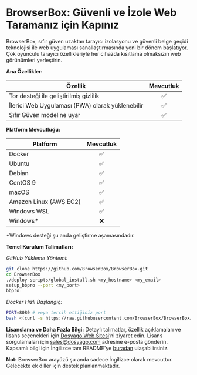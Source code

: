    # **BrowserBox: Güvenli ve İzole Web Taramanız için Kapınız**

   BrowserBox, sıfır güven uzaktan tarayıcı izolasyonu ve güvenli belge geçidi teknolojisi ile web uygulaması sanallaştırmasında yeni bir dönem başlatıyor. Çok oyunculu tarayıcı özellikleriyle her cihazda kısıtlama olmaksızın web görünümleri yerleştirin.

   **Ana Özellikler:**

   | Özellik                                       | Mevcutluk |
   | --------------------------------------------- | :-------: |
   | Tor desteği ile geliştirilmiş gizlilik        |     ✅    |
   | İlerici Web Uygulaması (PWA) olarak yüklenebilir |     ✅    |
   | Sıfır Güven modeline uyar                      |     ✅    |

   **Platform Mevcutluğu:**

   | Platform                   | Mevcutluk |
   | -------------------------- | :-------: |
   | Docker                     |     ✅    |
   | Ubuntu                     |     ✅    |
   | Debian                     |     ✅    |
   | CentOS 9                   |     ✅    |
   | macOS                      |     ✅    |
   | Amazon Linux (AWS EC2)     |     ✅    |
   | Windows WSL                |     ✅    |
   | Windows*                   |     ❌    |

   *Windows desteği şu anda geliştirme aşamasındadır.

   **Temel Kurulum Talimatları:**

   *GitHub Yükleme Yöntemi:*
   ```bash
   git clone https://github.com/BrowserBox/BrowserBox.git
   cd BrowserBox
   ./deploy-scripts/global_install.sh <my_hostname> <my_email>
   setup_bbpro --port <my_port>
   bbpro
   ```

   *Docker Hızlı Başlangıç:*
   ```bash
   PORT=8080 # veya tercih ettiğiniz port
   bash <(curl -s https://raw.githubusercontent.com/BrowserBox/BrowserBox/f2162a8553c0f91068127bd3063eaf2fdc4d005d/deploy-scripts/run_docker.sh) $PORT
   ```

   **Lisanslama ve Daha Fazla Bilgi:**
   Detaylı talimatlar, özellik açıklamaları ve lisans seçenekleri için [Dosyago Web Sitesi](https://dosyago.com)’ni ziyaret edin. Lisans sorgulamaları için [sales@dosyago.com](mailto:sales@dosyago.com) adresine e-posta gönderin. Kapsamlı bilgi için İngilizce tam README'ye [buradan](https://github.com/BrowserBox/BrowserBox/blob/boss/README.md) ulaşabilirsiniz.

   **Not:** BrowserBox arayüzü şu anda sadece İngilizce olarak mevcuttur. Gelecekte ek diller için destek planlanmaktadır.
